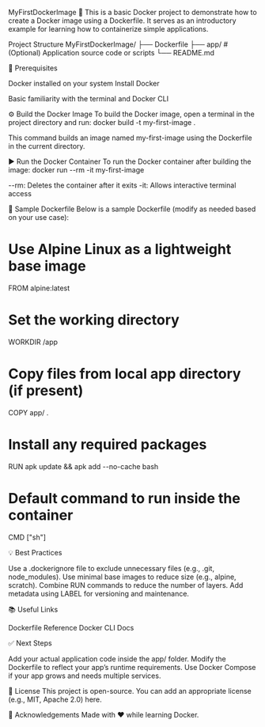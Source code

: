 MyFirstDockerImage 🚀
This is a basic Docker project to demonstrate how to create a Docker image using a Dockerfile. It serves as an introductory example for learning how to containerize simple applications.

Project Structure
MyFirstDockerImage/
├── Dockerfile
├── app/        # (Optional) Application source code or scripts
└── README.md


🐳 Prerequisites

Docker installed on your system
Install Docker


Basic familiarity with the terminal and Docker CLI


⚙️ Build the Docker Image
To build the Docker image, open a terminal in the project directory and run:
docker build -t my-first-image .

This command builds an image named my-first-image using the Dockerfile in the current directory.

▶️ Run the Docker Container
To run the Docker container after building the image:
docker run --rm -it my-first-image


--rm: Deletes the container after it exits
-it: Allows interactive terminal access


📄 Sample Dockerfile
Below is a sample Dockerfile (modify as needed based on your use case):
# Use Alpine Linux as a lightweight base image
FROM alpine:latest

# Set the working directory
WORKDIR /app

# Copy files from local app directory (if present)
COPY app/ .

# Install any required packages
RUN apk update && apk add --no-cache bash

# Default command to run inside the container
CMD ["sh"]


💡 Best Practices

Use a .dockerignore file to exclude unnecessary files (e.g., .git, node_modules).
Use minimal base images to reduce size (e.g., alpine, scratch).
Combine RUN commands to reduce the number of layers.
Add metadata using LABEL for versioning and maintenance.


📚 Useful Links

Dockerfile Reference
Docker CLI Docs


✅ Next Steps

Add your actual application code inside the app/ folder.
Modify the Dockerfile to reflect your app’s runtime requirements.
Use Docker Compose if your app grows and needs multiple services.


📝 License
This project is open-source. You can add an appropriate license (e.g., MIT, Apache 2.0) here.

🙌 Acknowledgements
Made with ❤️ while learning Docker.
